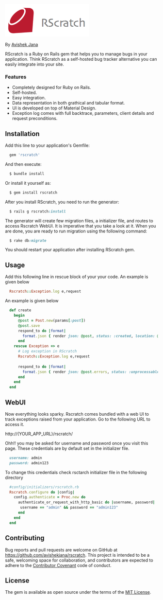 ![Rscratch with its Web UI](./doc/rscratch_logo.png)

By [Avishek Jana](https://github.com/avishekjana)

RScratch is a Ruby on Rails gem that helps you to manage bugs in your application. Think RScratch as a self-hosted bug tracker alternative you can easily integrate into your site.

### Features
* Completely designed for Ruby on Rails.
* Self-hosted.
* Easy integration.
* Data representation in both grathical and tabular format.
* UI is developed on top of Material Design.
* Exception log comes with full backtrace, parameters, client details and request preconditions.

## Installation

Add this line to your application's Gemfile:
```ruby
  gem 'rscratch'
```
And then execute:
```ruby
  $ bundle install
```
Or install it yourself as:
```ruby
  $ gem install rscratch
```
After you install RScratch, you need to run the generator:
```ruby
  $ rails g rscratch:install
```

The generator will create few migration files, a initializer file, and routes to access Rscratch WebUI. It is imperative that you take a look at it. When you are done, you are ready to run migration using the following command:
```ruby
  $ rake db:migrate
```
You should restart your application after installing RScratch gem.

## Usage
Add this following line in rescue block of your your code. An example is given below
```ruby
  Rscratch::Exception.log e,request
```

An example is given below

```ruby
  def create
    begin
      @post = Post.new(params[:post])
      @post.save
      respond_to do |format|
        format.json { render json: @post, status: :created, location: @post }
      end      
    rescue Exception => e
      # Log exception in RScratch
      Rscratch::Exception.log e,request
      
      respond_to do |format|
        format.json { render json: @post.errors, status: :unprocessable_entity }
      end            
    end
  end
```

## WebUI
Now everything looks sparky. Rscratch comes bundled with a web UI to track exceptions raised from your application. Go to the following URL to access it.

  http://{YOUR_APP_URL}/rscratch/

Ohh!! you may be asked for username and password once you visit this page. These credentials are by default set in the initializer file. 
```ruby
  username: admin 
  password: admin123
```
To change this credentials check rsctarch initializer file in the following directory
```ruby
  #config/initializers/rscratch.rb
  Rscratch.configure do |config|
    config.authenticate = Proc.new do
      authenticate_or_request_with_http_basic do |username, password|
       username == "admin" && password == "admin123"
      end
    end
  end  
```

## Contributing

Bug reports and pull requests are welcome on GitHub at https://github.com/avishekjana/rscratch. This project is intended to be a safe, welcoming space for collaboration, and contributors are expected to adhere to the [Contributor Covenant](contributor-covenant.org) code of conduct.


## License

The gem is available as open source under the terms of the [MIT License](http://opensource.org/licenses/MIT).

